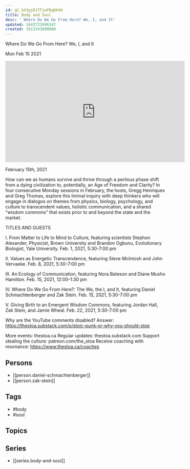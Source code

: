 ```yaml
---
id: gC_kX3gjDJ7TjwFRg6K4H
title: Body and Soul
desc: ' Where Do We Go From Here? We, I, and It'
updated: 1643723096347
created: 1613343600000
---
```



 Where Do We Go From Here? We, I, and It

Mon Feb 15 2021

<iframe width="560" height="315" src="https://www.youtube.com/embed/weZqeVh2Exs" title="Body and Soul: Where Do We Go From Here? We, I, and It w/ Daniel Schmachtenberger and Zak Stein" frameborder="0" allow="accelerometer; autoplay; clipboard-write; encrypted-media; gyroscope; picture-in-picture" allowfullscreen ></iframe>

February 15th, 2021

How can we as humans survive and thrive through a perilous phase shift from a dying civilization to, potentially, an Age of Freedom and Clarity? In four consecutive Monday sessions in February, the hosts, Gregg Henriques and Greg Thomas, explore this liminal inquiry with deep thinkers who will engage in dialogos on themes from physics, biology, psychology, and culture to transcendent values, holistic communication, and a shared “wisdom commons” that exists prior to and beyond the state and the market.

TITLES AND GUESTS

I. From Matter to Life to Mind to Culture, featuring scientists Stephon Alexander, Physicist, Brown University and Brandon Ogbunu, Evolutionary Biologist, Yale University. Feb. 1, 2021, 5:30​​-7:00 pm

II. Values as Energetic Transcendence, featuring Steve McIntosh and John Vervaeke. Feb. 8, 2021, 5:30​​-7:00 pm

III. An Ecology of Communication, featuring Nora Bateson and Diane Musho Hamilton. Feb. 15, 2021, 12:00​​-1:30 pm

IV. Where Do We Go From Here?: The We, the I, and It, featuring Daniel Schmachtenberger and Zak Stein. Feb. 15, 2021, 5:30​​-7:00 pm

V. Giving Birth to an Emergent Wisdom Commons, featuring Jordan Hall, Zak Stein, and Jamie Wheal. Feb. 22, 2021, 5:30​​-7:00 pm

Why are the YouTube comments disabled? Answer: https://thestoa.substack.com/p/stoic-punk-or-why-you-should-stop

More events: thestoa.ca
Regular updates: thestoa.substack.com
Support stealing the culture: patreon.com/the_stoa
Receive coaching with resonance: https://www.thestoa.ca/coaches

## Persons

- [[person.daniel-schmachtenberger]]
- [[person.zak-stein]]

## Tags

- #body
- #soul

## Topics



## Series

- [[series.body-and-soul]]

